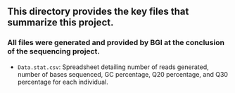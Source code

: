 ## This directory provides the key files that summarize this project. 

### All files were generated and provided by BGI at the conclusion of the sequencing project.
- ```Data.stat.csv```: Spreadsheet detailing number of reads generated, number of bases sequenced, GC percentage, Q20 percentage, and Q30 percentage for each individual.
